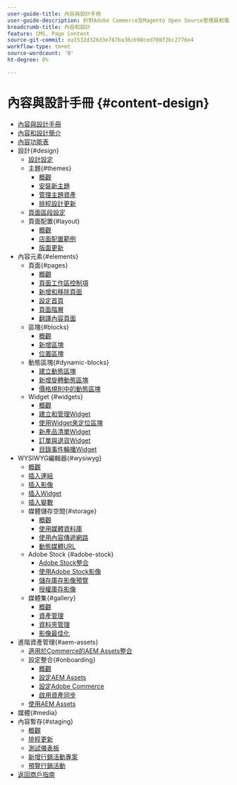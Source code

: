 ```yaml
---
user-guide-title: 內容與設計手冊
user-guide-description: 針對Adobe Commerce及Magento Open Source管理員和電子商務行銷人員提供的有關內容和設計功能的完整資訊。
breadcrumb-title: 內容和設計
feature: CMS, Page Content
source-git-commit: ea1532d326d3e787ba36cb98ced708f2bc2776e4
workflow-type: tm+mt
source-wordcount: '0'
ht-degree: 0%

---
```



# 內容與設計手冊 {#content-design}

- [內容與設計手冊](guide-overview.md)
- [內容和設計簡介](introduction.md)
- [內容功能表](content-menu.md)
- 設計{#design}
   - [設計設定](configuration.md)
   - 主題{#themes}
      - [概觀](themes.md)
      - [安裝新主題](theme-install.md)
      - [管理主題資產](theme-assets.md)
      - [排程設計更新](schedule.md)
   - [頁面區段設定](page-setup.md)
   - 頁面配置{#layout}
      - [概觀](page-layout.md)
      - [店面配置範例](page-layout-examples.md)
      - [版面更新](layout-updates.md)
- 內容元素{#elements}
   - 頁面{#pages}
      - [概觀](pages.md)
      - [頁面工作區控制項](pages-workspace.md)
      - [新增和移除頁面](page-add.md)
      - [設定首頁](page-home-new.md)
      - [頁面階層](page-hierarchy.md)
      - [翻譯內容頁面](page-translate.md)
   - 區塊{#blocks}
      - [概觀](blocks.md)
      - [新增區塊](block-add.md)
      - [位置區塊](block-position.md)
   - 動態區塊{#dynamic-blocks}
      - [建立動態區塊](dynamic-blocks.md)
      - [新增旋轉動態區塊](dynamic-blocks-rotate.md)
      - [價格規則中的動態區塊](dynamic-blocks-price-rules.md)
   - Widget {#widgets}
      - [概觀](widgets.md)
      - [建立和管理Widget](widget-create.md)
      - [使用Widget來定位區塊](widget-static-block.md)
      - [新產品清單Widget](widget-new-products-list.md)
      - [訂單與退貨Widget](widget-orders-returns.md)
      - [目錄事件輪播Widget](widget-event-carousel.md)
- WYSIWYG編輯器{#wysiwyg}
   - [概觀](editor.md)
   - [插入連結](editor-insert-link.md)
   - [插入影像](editor-insert-image.md)
   - [插入Widget](editor-widget.md)
   - [插入變數](editor-insert-variable.md)
   - 媒體儲存空間{#storage}
      - [概觀](media-storage.md)
      - [使用媒體資料庫](media-storage-database.md)
      - [使用內容傳遞網路](media-storage-content-delivery-network.md)
      - [動態媒體URL](catalog-urls-dynamic-media.md)
   - Adobe Stock {#adobe-stock}
      - [Adobe Stock整合](adobe-stock.md)
      - [使用Adobe Stock影像](adobe-stock-manage.md)
      - [儲存庫存影像預覽](adobe-stock-save-preview.md)
      - [授權庫存影像](adobe-stock-license-image.md)
   - 媒體集{#gallery}
      - [概觀](media-gallery.md)
      - [資產管理](media-gallery-asset-management.md)
      - [資料夾管理](media-gallery-folder-management.md)
      - [影像最佳化](media-gallery-image-optimization.md)
- 進階資產管理{#aem-assets}
   - [適用於Commerce的AEM Assets整合](aem-assets.md)
   - 設定整合{#onboarding}
      - [概觀](aem-assets-setup.md)
      - [設定AEM Assets](aem-assets-configure-aem.md)
      - [設定Adobe Commerce](aem-assets-configure-commerce.md)
      - [啟用資產同步](aem-assets-setup-synchronization.md)
   - [使用AEM Assets](aem-assets-manage.md)
- 媒體{#media}
- 內容暫存{#staging}
   - [概觀](content-staging.md)
   - [排程更新](content-staging-scheduled-update.md)
   - [測試儀表板](content-staging-dashboard.md)
   - [新增行銷活動專案](content-staging-add-item.md)
   - [預覽行銷活動](content-staging-preview.md)
- [返回商戶指南](https://experienceleague.adobe.com/en/docs/commerce-admin/user-guides/home)
